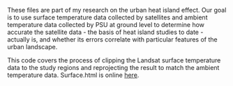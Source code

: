 These files are part of my research on the urban heat island effect. Our goal
is to use surface temperature data collected by satellites and ambient
temperature data collected by PSU at ground level to determine how accurate the
satellite data - the basis of heat island studies to date - actually is, and
whether its errors correlate with particular features of the urban landscape.

This code covers the process of clipping the Landsat surface temperature data to the study regions and reprojecting the result to match the ambient temperature data. Surface.html is online [here](http://web.cecs.pdx.edu/jalt/surface.html).
